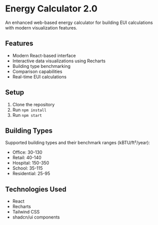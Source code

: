 # Energy Calculator 2.0

An enhanced web-based energy calculator for building EUI calculations with modern visualization features.

## Features

- Modern React-based interface
- Interactive data visualizations using Recharts
- Building type benchmarking
- Comparison capabilities
- Real-time EUI calculations

## Setup

1. Clone the repository
2. Run `npm install`
3. Run `npm start`

## Building Types

Supported building types and their benchmark ranges (kBTU/ft²/year):

- Office: 30-130
- Retail: 40-140
- Hospital: 150-350
- School: 35-115
- Residential: 25-95

## Technologies Used

- React
- Recharts
- Tailwind CSS
- shadcn/ui components
